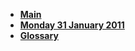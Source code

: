 + [__Main__](index.php?main)
+ [__Monday 31 January 2011__](index.php?01312011)
+ [__Glossary__](index.php?glossary)